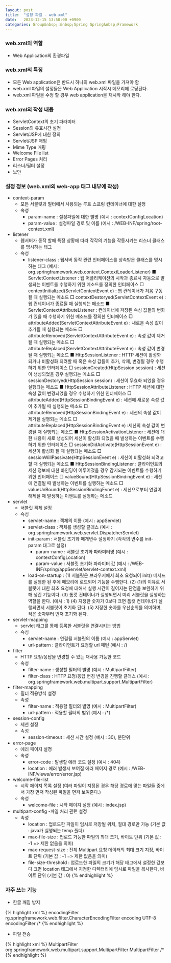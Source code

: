 ```yaml
---
layout: post
title:  "설정 파일 - web.xml"
date:   2023-12-15 13:50:00 +0900
categories: Group&nbsp;:&nbsp;Spring Spring&nbsp;Framework
---
```


### web.xml의 역할

- Web Application의 환경파일

### web.xml의 특징

- 모든 Web application은 반드시 하나의 web.xml 파일을 가져야 함
- web.xml 파일의 설정들은 Web Application 시작시 메모리에 로딩된다.
- web.xml 파일을 수정 할 경우 web application을 재시작 해야 한다.

### web.xml의 작성 내용

- ServletContext의 초기 파라미터
- Session의 유효시간 설정
- Servlet/JSP에 대한 정의
- Servlet/JSP 매핑
- Mime Type 매핑
- Welcome File list
- Error Pages 처리
- 리스너/필터 설정
- 보안

### 설정 정보 (web.xml의 web-app 태그 내부에 작성)

- context-param
    - 모든 서블릿과 필터에서 사용되는 루트 스프링 컨테이너에 대한 설정
    - 속성
        - param-name : 설정파일에 대한 별명 (예시 : contextConfigLocation)
        - param-value : 설정파일 경로 및 이름 (예시 : /WEB-INF/spring/root-context.xml)
- listener
    - 웹서버가 동작 할때 특정 상황에 따라 각각의 기능을 작동시키는 리스너 클래스를 명시하는 태그
    - 속성
        - listener-class : 웹서버 동작 관련 인터페이스를 상속받은 클래스를 명시하는 태그 (예시 : org.springframework.web.context.ContextLoaderListener)
            ■ ServletContextListener : 웹 어플리케이션의 시작과 종료시 자동으로 발생되는 이벤트를 수행하기 위한 메소드를 정의한 인터페이스
                □ contextInitialized(ServletContextEvent e) : 웹 컨테이너가 처음 구동될 때 실행되는 메소드
                □ contextDestoryed(ServletContextEvent e) : 웹 컨테이너가 종료될 때 실행되는 메소드
            ■ ServletContextAttributeListener : 컨테이너에 저장된 속성 값들의 변화가 있을 때 수행하기 위한 메소드를 정의한 인터페이스
                □ attributeAdded(ServletContextAttributeEvent e) : 새로운 속성 값이 추가될 때 실행되는 메소드
                □ attributeRemoved(ServletContextAttributeEvent e) : 속성 값이 제거될 때 실행되는 메소드
                □ attributeReplaced(ServletContextAttributeEvent e) : 속성 값이 변경될 때 실행되는 메소드
            ■ HttpSessionListener : HTTP 세션이 활성화 되거나 비활성화 되려할 때 혹은 속성 값들이 추가, 삭제, 변경될 경우 수행하기 위한 인터페이스
                □ sessionCreated(HttpSession session) : 세션이 생성되었을 경우 실행되는 메소드
                □ sessionDestoryed(HttpSession session) : 세션이 무효화 되었을 경우 실행되는 메소드
            ■ HttpSessionAttributeListener : HTTP 세션에 대한 속성 값이 변경되었을 경우 수행하기 위한 인터페이스
                □ attributeAdded(HttpSessionBindingEvent e) : 세션에 새로운 속성 값이 추가될 때 실행되는 메소드
                □ attributeRemoved(HttpSessionBindingEvent e) : 세션의 속성 값이 제거될 실행되는 메소드
                □  attributeReplaced(HttpSessionBindingEvent e) :세션의 속성 값이 변경될 때 실행되는 메소드
            ■ HttpSessionActivationListener : 세션에 대한 내용이 새로 생성되어 세션이 활성화 되었을 때 발생하는 이벤트를 수행하기 위한 인터페이스
                □ sessionDidActivate(HttpSessionEvent e) : 세션이 활성화 될 때 실행되는 메소드
                □ sessionWillPassivate(HttpSessionEvent e) : 세션이 비활성화 되려고 할 때 실행되는 메소드
            ■ HttpSessionBindingListener : 클라이언트의 세션 정보에 대한 바인딩이 이루어졌을 경우 감지되는 이벤트를 수행하기 위한 인터페이스
                □ valueBound(HttpSessionBindingEvent e) : 세션에 연결될 때 발생하는 이벤트를 실행하는 메소드
                □ valueUnBound(HttpSessionBindingEvnet e) : 세션으로부터 연결이 해제될 때 발생하는 이벤트를 실행하는 메소드
- servlet
    - 서블릿 객체 설정
    - 속성
        - servlet-name : 객체의 이름 (예시 : appServlet)
        - servlet-class : 객체를 생성할 클래스 (예시 : org.springframework.web.servlet.DispatcherServlet)
        - init-param : 서블릿 초기화 매개변수 설정하기 (각각의 변수를 init-param 태그로 설정)
            - param-name : 서블릿 초기화 파라미터명 (예시 : contextConfigLocation)
            - param-value : 서블릿 초기화 파라미터 값 (예시 : /WEB-INF/spring/appServlet/servlet-context.xml)
        - load-on-startup :
            (1) 서블릿은 브라우저에서 최초 요청되어 init() 메서드를 실행한 된 후에 메모리에 로드되어 기능을 수행한다.
            (2) (1)의 이유로 서블릿에 대한 최초 요청에 대해서 실행 시간이 길어지는 단점을 보완하기 위해 생긴 기능이다.
            (3) 톰캣 컨테이너가 실행되면서 미리 서블릿을 실행하는 역할을 한다. (예시 : 1)
            (4) 지정한 숫자가 0보다 크면 톰캣 컨테이너가 실행되면서 서블릿이 초기화 된다.
            (5) 지정한 숫자를 우선순위를 의미하며, 작은 숫자부터 먼저 초기화 된다.
- servlet-mapping
    - servlet 태그를 통해 등록한 서블릿을 연결시키는 방법
    - 속성
        - servlet-name : 연결될 서블릿의 이름 (예시 : appServlet)
        - url-pattern : 클라이언트가 요청할 url 패턴 (예시 : /)
- filter
    - HTTP 요청/응답을 변경할 수 있는 재사용 가능한 코드
    - 속성
        - filter-name : 생성할 필터의 별명 (예시 : MultipartFilter)
        - filter-class : HTTP 요청/응답 변경 변경을 진행할 클래스 (예시 : org.springframework.web.multipart.support.MultipartFilter)
- filter-mapping
    - 필터 적용방식 설정
    - 속성
        - filter-name : 적용할 필터의 별명 (예시 : MultipartFilter)
        - url-pattern : 적용할 필터의 범위 (예시 : /*)
- session-config
    - 세션 설정
    - 속성
        - session-timeout : 세션 시간 설정 (예시 : 30), 분단위
- error-page
    - 에러 페이지 설정
    - 속성
        - error-code : 발생할 에러 코드 설정 (예시 : 404)
        - location : 에러 발생시 보여질 에러 페이지 경로 (예시 : /WEB-INF/views/error/error.jsp)
- welcome-file-list
    - 시작 페이지 목록 설정 (여러 파일이 지정된 경우 해당 경로에 맞는 파일들 중에서 가장 먼저 작성된 파일을 먼저 보여준다.)
    - 속성
        - welcome-file : 시작 페이지 설정 (예시 : index.jsp)
- multipart-config
     -파일 처리 관련 설정
    - 속성
        - location : 업로드한 파일이 임시로 저장될 위치, 절대 경로만 가능 (기본 값 : java가 실행되는 temp 폴더)
        - max-file-size : 업로드 가능한 파일의 최대 크기, 바이트 단위 (기본 값 : -1 => 제한 없음을 의미)
        - max-request-size : 전체 Multipart 요청 데이터의 최대 크기 지정, 바이트 단위 (기본 값 : -1 => 제한 없음을 의미)
        - file-size-threshold : 업로드한 파일의 크기가 해당 태그에서 설정한 값보다 크면 location 태그에서 지정한 디렉터리에 임시로 파일을 복사한다, 바이트 단위 (기본 값 : 0)
{% endhighlight %}

### 자주 쓰는 기능

- 한글 깨짐 방지

{% highlight xml %}
<filter>
    <filter-name>encodingFilter</filter-name>
    <filter-class>rg.springframework.web.filter.CharacterEncodingFilter</filter-class>
    <init-param>
        <param-name>encoding</param-name>
        <param-value>UTF-8</param-value>
    </init-param>
</filter>
<filter-mapping>
    <filter-name>encodingFilter</filter-name>
    <url-pattern>/*</url-pattern>
</filter-mapping>
{% endhighlight %}

- 파일 전송

{% highlight xml %}
<filter>
    <filter-name>MultipartFilter</filter-name>
    <filter-class>org.springframework.web.multipart.support.MultipartFilter</filter-class>
</filter>
<filter-mapping>
    <filter-name>MultipartFilter</filter-name>
    <url-pattern>/*</url-pattern>
</filter-mapping>
{% endhighlight %}